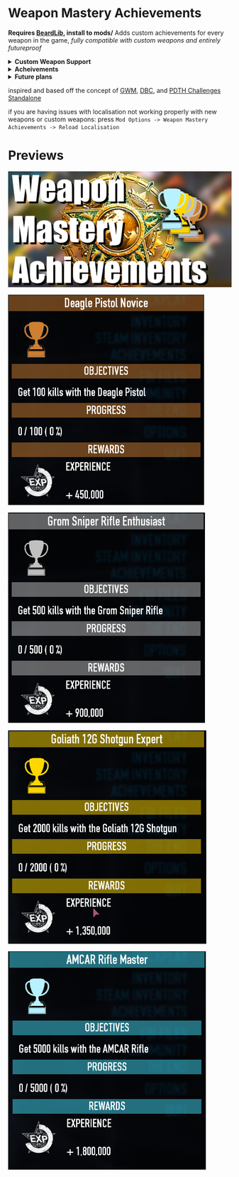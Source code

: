 # Weapon Mastery Achievements

**Requires [BeardLib](https://modworkshop.net/mod/14924), install to mods/**
Adds custom achievements for every weapon in the game, *fully compatible with custom weapons and entirely futureproof*

<details>
  <summary><b>Custom Weapon Support</b></summary>

Custom weapon support works automatically. If the localisation does not properly appear in the menu, press `Mod Options -> Weapon Mastery Achievements -> Reload Localisation`.

If you uninstall a custom weapon, the achievement will no longer appear in the menu but you progress will be saved for it still in case you reinstall it. 
To easily wipe all progress for everything you may go to `PAYDAY 2/mods/saves/CustomAchievements/[your steamID64]/` and delete the folders `[category]_achievement_package`

However, custom weapon categories may break compatibility, report those to me and I can fix it.
</details>

<details>
  <summary><b>Acheivements</b></summary>

*note that akimbo weapons kills count towards their single-weapon counterpart, report any possible miscounting in the comments*

*xp and cc rewards are non-cumulative*
* Get 100 kills with said weapon
	* Rewards 18 CC
* Get 500 kills with said weapon
	* Rewards 500k EXP
* Get 2000 kills with said weapon
	* Rewards 36 CC
* Get 5000 kills with said weapon
	* Rewards 1,500k EXP
</details>

<details>
  <summary><b>Future plans</b></summary>

* Optimize the code more
* Add per-category icons
* Add achievement variety
* Add total kills 
* Add real rewards including but not limited to
	* Weapon colours
	* EXP Boosts
* Your suggestion here
</details>

inspired and based off the concept of [GWM](https://modworkshop.net/mod/32443), [DBC](https://modworkshop.net/mod/27237), and [PDTH Challenges Standalone](https://modworkshop.net/mod/27854)

if you are having issues with localisation not working properly with new weapons or custom weapons:
press `Mod Options -> Weapon Mastery Achievements -> Reload Localisation`

# Previews
![thumbnail](https://github.com/theokrueger-diesel-mods/pd2-weapon-mastery-achievements/raw/master/thumbs/thumbnail.png)

![preview](https://github.com/theokrueger-diesel-mods/pd2-weapon-mastery-achievements/raw/master/thumbs/prev1.png)

![preview](https://github.com/theokrueger-diesel-mods/pd2-weapon-mastery-achievements/raw/master/thumbs/prev2.png)

![preview](https://github.com/theokrueger-diesel-mods/pd2-weapon-mastery-achievements/raw/master/thumbs/prev3.png)

![preview](https://github.com/theokrueger-diesel-mods/pd2-weapon-mastery-achievements/raw/master/thumbs/prev4.png)
